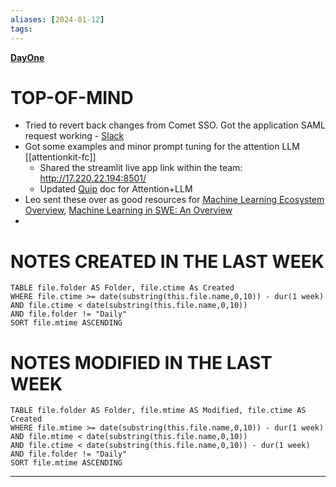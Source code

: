 ```yaml
---
aliases: [2024-01-12]
tags: 
---
```

**[DayOne](dayone://open?date=2024-01-12)**

# TOP-OF-MIND
-  Tried to revert back changes from Comet SSO. Got the application SAML request working - [Slack](https://cometml.slack.com/archives/C065PSNJ78Q/p1705085408656719)
- Got some examples and minor prompt tuning for the attention LLM [[attentionkit-fc]]
	- Shared the streamlit live app link within the team: http://17.220.22.194:8501/
	- Updated [Quip](https://quip-apple.com/EDZCA5mUXmwL) doc for  Attention+LLM
- Leo sent these over as good resources for  [Machine Learning Ecosystem Overview](phantom://2729f23f), [ Machine Learning in SWE: An Overview](https://quip-apple.com/2BXlA7WxkIQy)
- 
# NOTES CREATED IN THE LAST WEEK
``` dataview
TABLE file.folder AS Folder, file.ctime As Created
WHERE file.ctime >= date(substring(this.file.name,0,10)) - dur(1 week) 
AND file.ctime < date(substring(this.file.name,0,10)) 
AND file.folder != "Daily"
SORT file.mtime ASCENDING
```

# NOTES MODIFIED IN THE LAST WEEK
``` dataview
TABLE file.folder AS Folder, file.mtime AS Modified, file.ctime AS Created
WHERE file.mtime >= date(substring(this.file.name,0,10)) - dur(1 week)
AND file.mtime < date(substring(this.file.name,0,10))
AND file.ctime < date(substring(this.file.name,0,10)) - dur(1 week)
AND file.folder != "Daily"
SORT file.mtime ASCENDING
```
---
